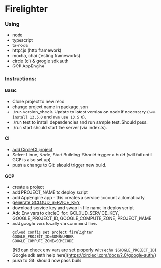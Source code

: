 # Firelighter

### Using: 
- node
- typescript
- ts-node
- http4js (http framework)
- mocha, chai (testing frameworks)
- circle (ci) & google sdk auth
- GCP AppEngine

### Instructions: 
#### Basic
- Clone project to new repo
- change project name in package.json
- ./run version_check. Update to latest version on node if necessary (`nvm install 13.5.0` and `nvm use 13.5.0`). 
- ./run test to install dependencies and run sample test. Should pass.
- ./run start should start the server (via index.ts).

#### CI
- [add CircleCI project](https://circleci.com/add-projects/gh/isabelcooper)
- Select Linux, Node, Start Building. Should trigger a build (will fail until GCP is also set up)
- push a change to Git: should trigger new build.

#### GCP
- create a project 
- add PROJECT_NAME to deploy script 
- add AppEngine app - this creates a service account automatically
- [generate GCLOUD_SERVICE_KEY](https://console.cloud.google.com/iam-admin/serviceaccounts?authuser=1&project=firelighter) 
- download service key and swap in file name in deploy script
- Add Env vars to circleCi for: 
GCLOUD_SERVICE_KEY, GOOGLE_PROJECT_ID, GOOGLE_COMPUTE_ZONE, PROJECT_NAME
- add google vars locally via command line: 
    ```
    gcloud config set project firelighter
    GOOGLE_PROJECT_ID=SOMENUMBER
    GOOGLE_COMPUTE_ZONE=SOMECODE
    ```
    (NB can check env vars are set properly with `echo $GOOGLE_PROJECT_ID`)
Google sdk auth help here](https://circleci.com/docs/2.0/google-auth/)
- push to Git: should now pass build
